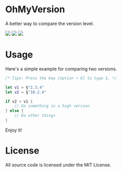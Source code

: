 # OhMyVersion
A better way to compare the version level.

![](https://img.shields.io/badge/License-MIT-0099ff.svg) ![](https://img.shields.io/badge/Language-Swift-ff69b4.svg) ![](https://img.shields.io/badge/version-0.0.2-5cde45.svg)

# Usage
Here's a simple example for comparing two versions.


```swift
/* Tips: Press the key [option + 6] to type §. */

let v1 = §"2.3.4"
let v2 = §"10.2.4"

if v2 > v1 {
    // Do something in a high version
} else {
    // Do other things
}
```

Enjoy it!

# License
All source code is licensed under the MIT License.


